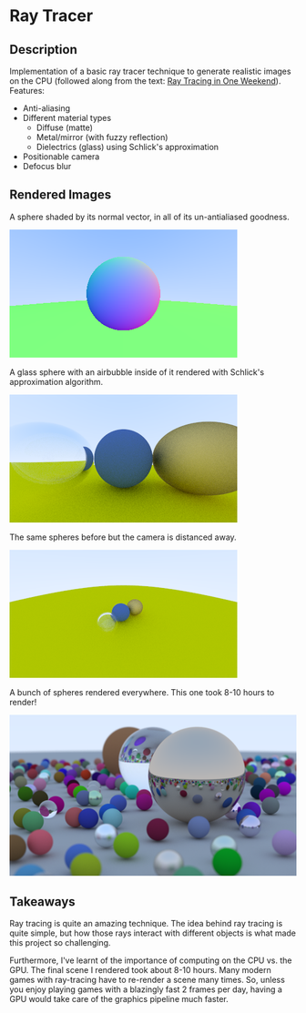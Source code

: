 # Ray Tracer

## Description
Implementation of a basic ray tracer technique to generate realistic images on the CPU (followed along from the text: [Ray Tracing in One Weekend](https://raytracing.github.io/books/RayTracingInOneWeekend.html)).
Features:
   - Anti-aliasing
   - Different material types
     - Diffuse (matte)
     - Metal/mirror (with fuzzy reflection)
     - Dielectrics (glass) using Schlick's approximation
   - Positionable camera
   - Defocus blur

## Rendered Images
A sphere shaded by its normal vector, in all of its un-antialiased goodness.

![first sphere](https://github.com/tbbui-732/raytracer/blob/main/images_png/sphere-background.png)

A glass sphere with an airbubble inside of it rendered with Schlick's approximation algorithm.

![glass sphere with schlick approximation](https://github.com/tbbui-732/raytracer/blob/main/images_png/schlick-spheres.png)

The same spheres before but the camera is distanced away.

![positionable camera](https://github.com/tbbui-732/raytracer/blob/main/images_png/far-spheres.png)

A bunch of spheres rendered everywhere. This one took 8-10 hours to render!

![final scene](https://github.com/tbbui-732/raytracer/blob/main/images_png/final-scene.png)

## Takeaways
Ray tracing is quite an amazing technique. The idea behind ray tracing is quite simple, but how those rays interact with 
different objects is what made this project so challenging. 

Furthermore, I've learnt of the importance of computing on the CPU vs. the GPU. The final scene I rendered took about 8-10 hours.
Many modern games with ray-tracing have to re-render a scene many times. So, unless you enjoy playing games with a blazingly fast 2 frames per day,
having a GPU would take care of the graphics pipeline much faster.
